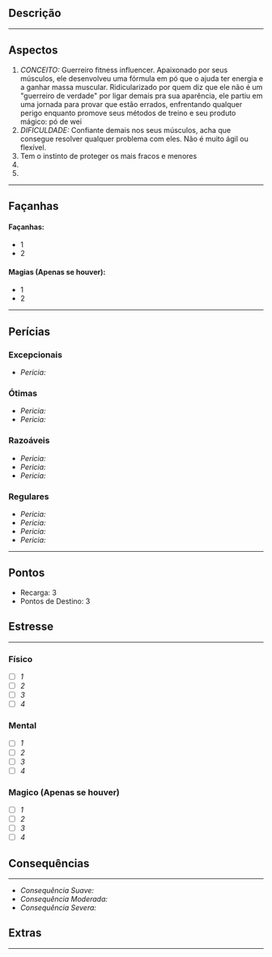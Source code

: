 ## Descrição

---
## Aspectos
1. *CONCEITO:* Guerreiro fitness influencer. Apaixonado por seus músculos, ele desenvolveu uma fórmula em pó que o ajuda ter energia e a ganhar massa muscular. Ridicularizado por quem diz que ele não é um "guerreiro de verdade" por ligar demais pra sua aparência, ele partiu em uma jornada para provar que estão errados, enfrentando qualquer perigo enquanto promove seus métodos de treino e seu produto mágico: pó de wei
2. *DIFICULDADE:* Confiante demais nos seus músculos, acha que consegue resolver qualquer problema com eles. Não é muito ágil ou flexível.
3. Tem o instinto de proteger os mais fracos e menores
4.  
5. 
---
## Façanhas 
#### Façanhas:
-  1
- 2

#### Magias (Apenas se houver):
- 1
- 2
---
## Perícias
### Excepcionais
 - *Pericia:*
### Ótimas
 - *Pericia:*
 - *Pericia:*
### Razoáveis
 - *Pericia:*
 - *Pericia:* 
 - *Pericia:*
### Regulares
 - *Pericia:*
 - *Pericia:*
 - *Pericia:*
 - *Pericia:*
---
## Pontos
- Recarga:  3
- Pontos de Destino: 3
## Estresse
----
### Físico
- [ ] *1*
- [ ] *2*
- [ ] *3*
- [ ] *4*
### Mental
- [ ] *1*
- [ ] *2*
- [ ] *3*
- [ ] *4*
### Magico (Apenas se houver)
- [ ] *1*
- [ ] *2*
- [ ] *3*
- [ ] *4*
## Consequências
---
- *Consequência Suave:*
- *Consequência Moderada:*
- *Consequência Severa:*

## Extras
---


